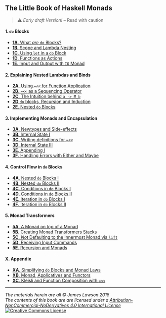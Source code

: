 ## The Little Book of Haskell Monads

> :warning: *Early draft Version!* – Read with caution

#### 1. `do` Blocks

- [**1A**. What *are* `do` Blocks?](https://github.com/jameslawson/notes/blob/master/haskell/haskell1a.md)
- [**1B**. Scope and Lambda Nesting](https://github.com/jameslawson/notes/blob/master/haskell/haskell1b.md)
- [**1C**. Using `let` in a `do` Block](https://github.com/jameslawson/notes/blob/master/haskell/haskell1c.md)
- [**1D**. Functions as Actions](https://github.com/jameslawson/notes/blob/master/haskell/haskell1d.md)
- [**1E**. Input and Output with `IO` Monad](https://github.com/jameslawson/notes/blob/master/haskell/haskell1e.md)


#### 2. Explaining Nested Lambdas and Binds

- [**2A**. Using `=<<` for Function Application](https://github.com/jameslawson/notes/blob/master/haskell/haskell2a.md)
- [**2B**. `=<<` as a Sequencing Operator](https://github.com/jameslawson/notes/blob/master/haskell/haskell2b.md)
- [**2C**. The Intuition behind `a -> M b`](https://github.com/jameslawson/notes/blob/master/haskell/haskell2c.md)
- [**2D** `do` blocks, Recursion and Induction](https://github.com/jameslawson/notes/blob/master/haskell/haskell2d.md)
- [**2E**. Nested `do` Blocks](https://github.com/jameslawson/notes/blob/master/haskell/haskell2e.md)

    
#### 3. Implementing Monads and Encapsulation

- [**3A**. Newtypes and Side-effects](https://github.com/jameslawson/notes/blob/master/haskell/haskell3a.md)
- [**3B**. Internal State I](https://github.com/jameslawson/notes/blob/master/haskell/haskell3b.md)
- [**3C**. Writing definitions for `=<<`](https://github.com/jameslawson/notes/blob/master/haskell/haskell3c.md)
- [**3D**. Internal State III](https://github.com/jameslawson/notes/blob/master/haskell/haskell3d.md)
- [**3E**. Appending I](https://github.com/jameslawson/notes/blob/master/haskell/haskell3e.md)
- [**3F**. Handling Errors with Either and Maybe](https://github.com/jameslawson/notes/blob/master/haskell/haskell3f.md)


#### 4. Control Flow in `do` Blocks

- [**4A**. Nested `do` Blocks I](https://github.com/jameslawson/notes/blob/master/haskell/haskell4a.md)
- [**4B**. Nested `do` Blocks II](https://github.com/jameslawson/notes/blob/master/haskell/haskell4b.md)
- [**4C**. Conditions in `do` Blocks I](https://github.com/jameslawson/notes/blob/master/haskell/haskell4c.md)
- [**4D**. Conditions in `do` Blocks II](https://github.com/jameslawson/notes/blob/master/haskell/haskell4d.md)
- [**4E**. Iteration in `do` Blocks I](https://github.com/jameslawson/notes/blob/master/haskell/haskell4e.md)
- [**4F**. Iteration in `do` Blocks II](https://github.com/jameslawson/notes/blob/master/haskell/haskell4f.md)

#### 5. Monad Transformers

- [**5A**. A Monad on top of a Monad](https://github.com/jameslawson/notes/blob/master/haskell/haskell5a.md)
- [**5B**. Creating Monad Transformers Stacks](https://github.com/jameslawson/notes/blob/master/haskell/haskell5b.md)
- [**5C**. _Not_ Defaulting to the Innermost Monad via `lift`](https://github.com/jameslawson/notes/blob/master/haskell/haskell5c.md)
- [**5D**. Receiving Input Commands](https://github.com/jameslawson/notes/blob/master/haskell/haskell5d.md)
- [**5E**. Recursion and Monads](https://github.com/jameslawson/notes/blob/master/haskell/haskell5e.md)


#### X. Appendix

- [**XA**. Simplifying `do` Blocks and Monad Laws](https://github.com/jameslawson/notes/blob/master/haskell/haskellxa.md)
- [**XB**. Monad, Applicatives and Functors](https://github.com/jameslawson/notes/blob/master/haskell/haskellxb.md)
- [**XC**. Kleisli and Function Composition with `=<<`](https://github.com/jameslawson/notes/blob/master/haskell/haskellxc.md)

<hr>

*The materials herein are all © James Lawson 2018 <br>
The contents of this book are are licensed under a 
[Attribution-NonCommercial-NoDerivatives 4.0 International License](https://creativecommons.org/licenses/by-nc-nd/4.0/)*<br>
<a rel="license" href="http://creativecommons.org/licenses/by-nc-nd/4.0/"><img alt="Creative Commons License" style="border-width:0" src="https://i.creativecommons.org/l/by-nc-nd/4.0/88x31.png" /></a><br>
